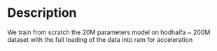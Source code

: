 # Description
We train from scratch the 20M parameters model on hodhaifa ~ 200M dataset with the full loading of the data into ram for acceleration 